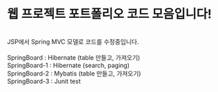 <h1>웹 프로젝트 포트폴리오 코드 모음입니다!</h1><br>
JSP에서 Spring MVC 모델로 코드를 수정중입니다.<br><br>
SpringBoard : Hibernate (table 만들고, 가져오기)<br>
SpringBoard-1 : Hibernate (search, paging)<br>
SpringBoard-2 : Mybatis (table 만들고, 가져오기)<br>
SpringBoard-3 : Junit test<br>
